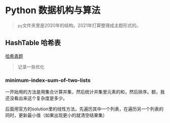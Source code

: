# Python 数据机构与算法

> `py`文件夹里是2020年的结构。2021年打算整理成主题形式的。

## HashTable 哈希表

[哈希表题](https://leetcode.com/tag/hash-table/)

> 记录一些优化

### minimum-index-sum-of-two-lists

一开始用的方法是用集合计算并集，然后统计并集里元素的和，然后排序。额，我还没看出来这个复杂度是多少。

后面用官方的solution里的线性方法，先遍历其中一个列表，在遍历另一个列表的同时，更新最小值（如果出现更小的就清空结果集）

